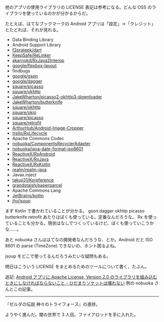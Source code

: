 他のアプリの使用ライブラリの LICENSE 表記は参考になる。どんな OSS のライブラリを使っているのかが分かるからだ。

たとえば、はてなブックマークの Android アプリは「設定」→「クレジット」とたどれば、それが見れる。

- Data Binding Library
- Android Support Library
- [f2prateek/dart][]
- [KeepSafe/ReLinker][]
- [akarnokd/RxJava2Interop][]
- [google/flexbox-layout][]
- findbugs
- [google/gson][]
- [google/dagger][]
- [square/picasso][]
- [square/okhttp][]
- [JakeWharton/picasso2-okhttp3-downloader][]
- [JakeWharton/butterknife][]
- [square/okhttp][]
- [square/okio][]
- [square/picasso][]
- [square/retrofit][]
- [ArthurHub/Android-Image-Cropper][]
- [trello/RxLifecycle][]
- Apache Commons Codec
- [nobuoka/ComponentsRecyclerAdapter][]
- [nobuoka/java-date-format-iso8601][]
- [ReactiveX/RxAndroid][]
- [ReactiveX/RxJava][]
- [ReactiveX/RxKotlin][]
- [realm/realm-java][]
- Javax.inject
- [takuji31/Koreference][]
- [grandstaish/paperparcel][]
- Apache Commons Lang
- [JetBrains/kotlin][]
- [jhy/jsoup][]

まず Kotlin で書かれていることが分かる。 gson dagger okhttp picasso butterknife retrofit あたりはぼくも使っている。定番なんだろうな。 Rx を使っていることも分かる。現状はなしでつくっているけど、ぼくも使っていこうかな……。

あと nobuoka さんははてなの開発者なんだろうな、とか。Android だと ISO 8601 の parse (TimeZone) できないの、ホント困るよね。

jsoup をどこで使ってるんだろうみたいな疑問もある。

明日はこういう LICENSE をまとめるためのツールについて書く、たぶん。

追記: [Android アプリに Apache License, Version 2.0 のライブラリを組み込むときにしなければならないこと - ひだまりソケットは壊れない](http://vividcode.hatenablog.com/entry/license/android-app-with-apache-license-2.0) 例の nobuoka さんとこの記事。

-----

『ゼルダの伝説 神々のトライフォース』の進捗。

ようやく進んだ。闇の世界で 3 人目。ファイアロッドを手に入れた。

[ArthurHub/Android-Image-Cropper]: https://github.com/ArthurHub/Android-Image-Cropper
[JakeWharton/butterknife]: https://github.com/JakeWharton/butterknife
[JakeWharton/picasso2-okhttp3-downloader]: https://github.com/JakeWharton/picasso2-okhttp3-downloader
[JetBrains/kotlin]: https://github.com/JetBrains/kotlin
[KeepSafe/ReLinker]: https://github.com/KeepSafe/ReLinker
[ReactiveX/RxAndroid]: https://github.com/ReactiveX/RxAndroid
[ReactiveX/RxJava]: https://github.com/ReactiveX/RxJava
[ReactiveX/RxKotlin]: https://github.com/ReactiveX/RxKotlin
[akarnokd/RxJava2Interop]: https://github.com/akarnokd/RxJava2Interop
[f2prateek/dart]: https://github.com/f2prateek/dart
[google/dagger]: https://github.com/google/dagger
[google/flexbox-layout]: https://github.com/google/flexbox-layout
[google/gson]: https://github.com/google/gson
[grandstaish/paperparcel]: https://github.com/grandstaish/paperparcel
[jhy/jsoup]: https://github.com/jhy/jsoup
[nobuoka/ComponentsRecyclerAdapter]: https://github.com/nobuoka/ComponentsRecyclerAdapter
[nobuoka/java-date-format-iso8601]: https://github.com/nobuoka/java-date-format-iso8601
[realm/realm-java]: https://github.com/realm/realm-java
[square/okhttp]: https://github.com/square/okhttp
[square/okio]: https://github.com/square/okio
[square/picasso]: https://github.com/square/picasso
[square/retrofit]: https://github.com/square/retrofit
[takuji31/Koreference]: https://github.com/takuji31/Koreference
[trello/RxLifecycle]: https://github.com/trello/RxLifecycle
